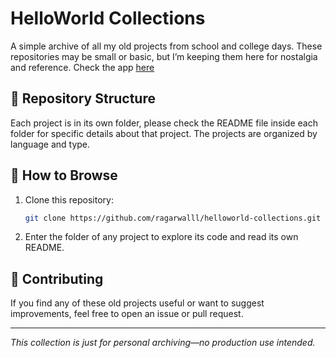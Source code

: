 # HelloWorld Collections

A simple archive of all my old projects from school and college days. These repositories may be small or basic, but I’m keeping them here for nostalgia and reference. Check the app [here](https://therahulagarwal.com/helloworld-collections/)

## 📂 Repository Structure

Each project is in its own folder, please check the README file inside each folder for specific details about that project. The projects are organized by language and type.

## 🚀 How to Browse

1. Clone this repository:
   ```bash
   git clone https://github.com/ragarwalll/helloworld-collections.git
   ```
2. Enter the folder of any project to explore its code and read its own README.

## 🤝 Contributing

If you find any of these old projects useful or want to suggest improvements, feel free to open an issue or pull request.

---

*This collection is just for personal archiving—no production use intended.*

